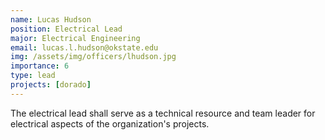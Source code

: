 ```yaml
---
name: Lucas Hudson
position: Electrical Lead
major: Electrical Engineering
email: lucas.l.hudson@okstate.edu
img: /assets/img/officers/lhudson.jpg
importance: 6
type: lead
projects: [dorado]
---
```

<!-- Description of the positions role and responsibilities -->
The electrical lead shall serve as a technical resource and team leader for electrical aspects of the organization's projects.
